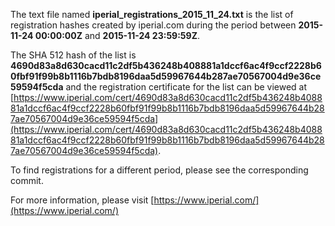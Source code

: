 The text file named **iperial_registrations_2015_11_24.txt** is the list of registration hashes created by iperial.com during the period between **2015-11-24 00:00:00Z** and **2015-11-24 23:59:59Z**.

The SHA 512 hash of the list is **4690d83a8d630cacd11c2df5b436248b408881a1dccf6ac4f9ccf2228b60fbf91f99b8b1116b7bdb8196daa5d59967644b287ae70567004d9e36ce59594f5cda** and the registration certificate for the list can be viewed at [https://www.iperial.com/cert/4690d83a8d630cacd11c2df5b436248b408881a1dccf6ac4f9ccf2228b60fbf91f99b8b1116b7bdb8196daa5d59967644b287ae70567004d9e36ce59594f5cda](https://www.iperial.com/cert/4690d83a8d630cacd11c2df5b436248b408881a1dccf6ac4f9ccf2228b60fbf91f99b8b1116b7bdb8196daa5d59967644b287ae70567004d9e36ce59594f5cda).

To find registrations for a different period, please see the corresponding commit.

For more information, please visit [https://www.iperial.com/](https://www.iperial.com/)
